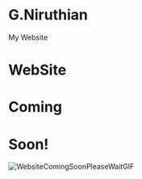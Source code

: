 # G.Niruthian
My Website


# WebSite
#     Coming
#         Soon!
 
![WebsiteComingSoonPleaseWaitGIF](https://user-images.githubusercontent.com/88297426/150528039-2bcb01e1-928e-42df-b2e6-c826999ec75f.gif)
